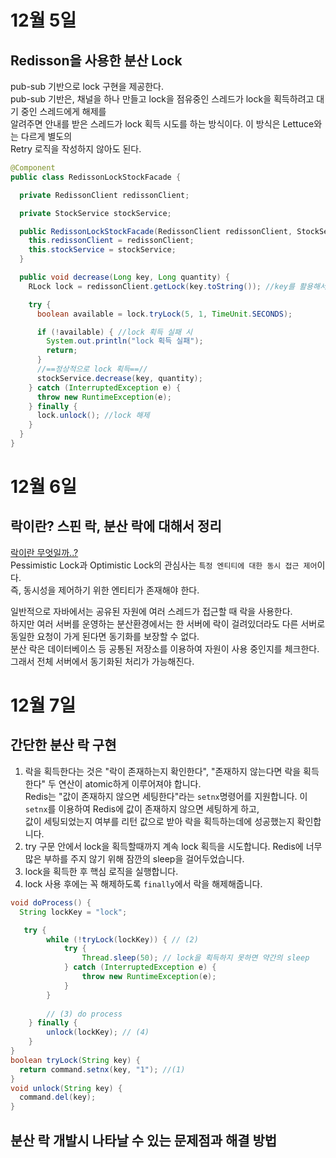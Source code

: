 # 12월 5일
## Redisson을 사용한 분산 Lock
pub-sub 기반으로 lock 구현을 제공한다.  
pub-sub 기반은, 채널을 하나 만들고 lock을 점유중인 스레드가 lock을 획득하려고 대기 중인 스레드에게 해제를  
알려주면 안내를 받은 스레드가 lock 획득 시도를 하는 방식이다. 이 방식은 Lettuce와는 다르게 별도의  
Retry 로직을 작성하지 않아도 된다.  
```java
@Component
public class RedissonLockStockFacade {

  private RedissonClient redissonClient;

  private StockService stockService;

  public RedissonLockStockFacade(RedissonClient redissonClient, StockService stockService) {
    this.redissonClient = redissonClient;
    this.stockService = stockService;
  }

  public void decrease(Long key, Long quantity) {
    RLock lock = redissonClient.getLock(key.toString()); //key를 활용해서 lock 객체를 가져온다.

    try {
      boolean available = lock.tryLock(5, 1, TimeUnit.SECONDS);

      if (!available) { //lock 획득 실패 시
        System.out.println("lock 획득 실패");
        return;
      }
      //==정상적으로 lock 획득==//
      stockService.decrease(key, quantity);
    } catch (InterruptedException e) {
      throw new RuntimeException(e);
    } finally {
      lock.unlock(); //lock 해제 
    }
  }
}
```
# 12월 6일
## 락이란? 스핀 락, 분산 락에 대해서 정리
[락이란 무엇일까..?](https://chan9.tistory.com/159)  
Pessimistic Lock과 Optimistic Lock의 관심사는 `특정 엔티티에 대한 동시 접근 제어`이다.  
즉, 동시성을 제어하기 위한 엔티티가 존재해야 한다.  

일반적으로 자바에서는 공유된 자원에 여러 스레드가 접근할 때 락을 사용한다.  
하지만 여러 서버를 운영하는 분산환경에서는 한 서버에 락이 걸려있더라도 다른 서버로 동일한 요청이 가게 된다면 동기화를 보장할 수 없다.  
분산 락은 데이터베이스 등 공통된 저장소를 이용하여 자원이 사용 중인지를 체크한다. 그래서 전체 서버에서 동기화된 처리가 가능해진다.

# 12월 7일
## 간단한 분산 락 구현
1. 락을 획득한다는 것은 "락이 존재하는지 확인한다", "존재하지 않는다면 락을 획득한다" 두 연산이 atomic하게 이루어져야 합니다.  
Redis는 "값이 존재하지 않으면 세팅한다"라는 `setnx`명령어를 지원합니다. 이 `setnx`를 이용하여 Redis에 값이 존재하지 않으면 세팅하게 하고,  
값이 세팅되었는지 여부를 리턴 값으로 받아 락을 획득하는데에 성공했는지 확인합니다.  
2. try 구문 안에서 lock을 획득할때까지 계속 lock 획득을 시도합니다. Redis에 너무 많은 부하를 주지 않기 위해 잠깐의 sleep을 걸어두었습니다.  
3. lock을 획득한 후 핵심 로직을 실행합니다.  
4. lock 사용 후에는 꼭 해제하도록 `finally`에서 락을 해제해줍니다.  

```java
void doProcess() {
  String lockKey = "lock";

   try {
        while (!tryLock(lockKey)) { // (2) 
            try {
                Thread.sleep(50); // lock을 획득하지 못하면 약간의 sleep 
            } catch (InterruptedException e) {
                throw new RuntimeException(e);
            }
        }
        
        // (3) do process
    } finally {
        unlock(lockKey); // (4)
    }
}
boolean tryLock(String key) {
  return command.setnx(key, "1"); //(1)
}
void unlock(String key) {
  command.del(key); 
}
```

## 분산 락 개발시 나타날 수 있는 문제점과 해결 방법 
